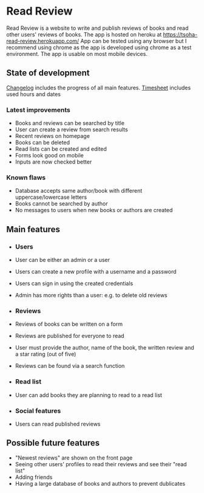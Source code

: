 # Read Review

 Read Review is a website to write and publish reviews of books and read other users' reviews of books.
 The app is hosted on heroku at https://tsoha-read-review.herokuapp.com/
 App can be tested using any browser but I recommend using chrome as the app is developed using chrome as a test environment.
 The app is usable on most mobile devices.

## State of development
[Changelog](https://github.com/evahteri/Read-Review/blob/main/documentation/changelog.md) includes the progress of all main features.
[Timesheet](https://github.com/evahteri/Read-Review/blob/main/documentation/timesheet.md) includes used hours and dates


### Latest improvements
 - Books and reviews can be searched by title
 - User can create a review from search results
 - Recent reviews on homepage
 - Books can be deleted
 - Read lists can be created and edited
 - Forms look good on mobile
 - Inputs are now checked better

 ### Known flaws
 - Database accepts same author/book with different uppercase/lowercase letters
 - Books cannot be searched by author
 - No messages to users when new books or authors are created

## Main features

 - ### Users
 - User can be either an admin or a user
 - Users can create a new profile with a username and a password
 - Users can sign in using the created credentials
 - Admin has more rights than a user: e.g. to delete old reviews 
 
 - ### Reviews
 - Reviews of books can be written on a form
 - Reviews are published for everyone to read
 - User must provide the author, name of the book, the written review and a star rating (out of five)
 - Reviews can be found via a search function
 
 - ### Read list
 - User can add books they are planning to read to a read list
 
 - ### Social features
 - Users can read published reviews
 
 ## Possible future features
 - "Newest reviews" are shown on the front page
 - Seeing other users' profiles to read their reviews and see their "read list"
 - Adding friends
 - Having a large database of books and authors to prevent dublicates
